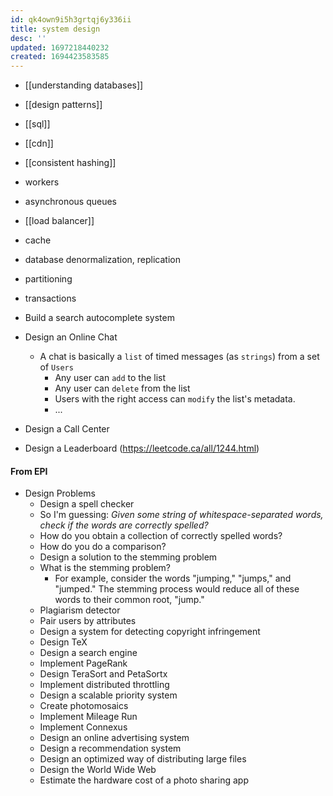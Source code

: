 ```yaml
---
id: qk4own9i5h3grtqj6y336ii
title: system design
desc: ''
updated: 1697218440232
created: 1694423583585
---
```


- [[understanding databases]]
- [[design patterns]]
- [[sql]]
- [[cdn]]
- [[consistent hashing]]
- workers
- asynchronous queues
- [[load balancer]]
- cache
- database denormalization, replication
- partitioning
- transactions

- Build a search autocomplete system
- Design an Online Chat
  - A chat is basically a `list` of timed messages (as `strings`) from a set of `Users`
    - Any user can `add` to the list
    - Any user can `delete` from the list
    - Users with the right access can `modify` the list's metadata.
    - ...
- Design a Call Center
- Design a Leaderboard (https://leetcode.ca/all/1244.html)


#### From EPI
- Design Problems
	- Design a spell checker
    - So I'm guessing: _Given some string of whitespace-separated words, check if the words are correctly spelled?_
    - How do you obtain a collection of correctly spelled words?
    - How do you do a comparison?
	- Design a solution to the stemming problem
    - What is the stemming problem?
      - For example, consider the words "jumping," "jumps," and "jumped." The stemming process would reduce all of these words to their common root, "jump."
	- Plagiarism detector
	- Pair users by attributes
	- Design a system for detecting copyright infringement
	- Design TeX
	- Design a search engine
	- Implement PageRank
	- Design TeraSort and PetaSortx
	- Implement distributed throttling
	- Design a scalable priority system
	- Create photomosaics
	- Implement Mileage Run
	- Implement Connexus
	- Design an online advertising system
	- Design a recommendation system
	- Design an optimized way of distributing large files
	- Design the World Wide Web
	- Estimate the hardware cost of a photo sharing app

